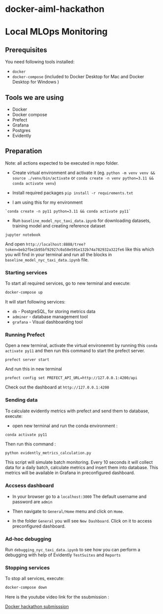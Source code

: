 # docker-aiml-hackathon

# Local MLOps Monitoring

## Prerequisites

You need following tools installed:
- `docker`
- `docker-compose` (included to Docker Desktop for Mac and Docker Desktop for Windows )

## Tools we are using

- Docker
- Docker compose
- Prefect
- Grafana
- Postgres
- Evidently

## Preparation

Note: all actions expected to be executed in repo folder.

- Create virtual environment and activate it (eg. `python -m venv venv && source ./venv/bin/activate` or `conda create -n venv python=3.11 && conda activate venv`)
- Install required packages `pip install -r requirements.txt`

- I am using this for my environment 
```
`conda create -n py11 python=3.11 && conda activate py11`
```
- Run `baseline_model_nyc_taxi_data.ipynb` for downloading datasets, training model and creating reference dataset 
```
jupyter notebook
```
And open  `http://localhost:8888/tree?token=beb2fbe1b95bf92927c0a58e591e132b74a782932a322fe6` like this which you will find in your terminal and run all the blocks in `baseline_model_nyc_taxi_data.ipynb` file.


### Starting services

To start all required services, go to new terminal and execute:
```bash
docker-compose up
```

It will start following services:
- `db` - PostgreSQL, for storing metrics data
- `adminer` - database management tool
- `grafana` - Visual dashboarding tool 

### Running Prefect

Open a new terminal, activate the virtual environemnt by running this `conda activate py11` and then run this command to start the prefect server.
```
prefect server start
```

And run this in new terminal
```
prefect config set PREFECT_API_URL=http://127.0.0.1:4200/api
```

Check out the dashboard at `http://127.0.0.1:4200`


### Sending data

To calculate evidently metrics with prefect and send them to database, execute:
- open new terminal and run the conda environment :
```
conda activate py11
```
Then run this command :
```bash
python evidently_metrics_calculation.py
```

This script will simulate batch monitoring. Every 10 seconds it will collect data for a daily batch, calculate metrics and insert them into database. This metrics will be available in Grafana in preconfigured dashboard. 

### Accsess dashboard

- In your browser go to a `localhost:3000`
The default username and password are `admin`

- Then navigate to `General/Home` menu and click on `Home`.

- In the folder `General` you will see `New Dashboard`. Click on it to access preconfigured dashboard.

### Ad-hoc debugging

Run `debugging_nyc_taxi_data.ipynb` to see how you can perform a debugging with help of Evidently `TestSuites` and `Reports`

### Stopping services

To stop all services, execute:
```bash
docker-compose down
```

Here is the youtube video link for the ssubmission : 

[Docker hackathon submisssion](https://youtu.be/91yZiWXnmaE)
